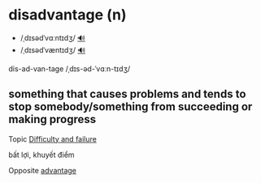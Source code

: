 # disadvantage (n)

- /ˌdɪsədˈvɑːntɪdʒ/ [🔊](https://www.oxfordlearnersdictionaries.com/media/english/uk_pron/d/dis/disad/disadvantage__gb_2.mp3)
- /ˌdɪsədˈvæntɪdʒ/ [🔊](https://www.oxfordlearnersdictionaries.com/media/english/us_pron/d/dis/disad/disadvantage__us_4.mp3)

dis-ad-van-tage /ˌdɪs-əd-ˈvɑːn-tɪdʒ/

## something that causes problems and tends to stop somebody/something from succeeding or making progress

Topic [Difficulty and failure](../topics/difficulty-and-failure.md#difficulty--failure)

bất lợi, khuyết điểm

Opposite [advantage](../a/advantage-n.md#a-thing-that-helps-you-to-be-better-or-more-successful-than-other-people)